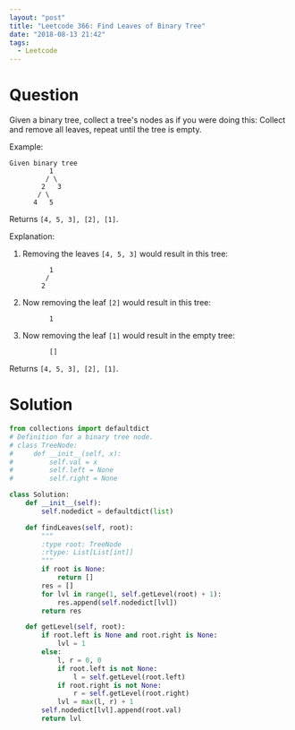 ```yaml
---
layout: "post"
title: "Leetcode 366: Find Leaves of Binary Tree"
date: "2018-08-13 21:42"
tags:
  - Leetcode
---
```


# Question
Given a binary tree, collect a tree's nodes as if you were doing this: Collect and remove all leaves, repeat until the tree is empty.

Example:
```
Given binary tree
          1
         / \
        2   3
       / \     
      4   5    
```
Returns `[4, 5, 3], [2], [1]`.

Explanation:
1. Removing the leaves `[4, 5, 3]` would result in this tree:
```
          1
         /
        2          
```

2. Now removing the leaf `[2]` would result in this tree:
```
          1          
```
3. Now removing the leaf `[1]` would result in the empty tree:
```
          []         
```

Returns `[4, 5, 3], [2], [1]`.

# Solution
```python
from collections import defaultdict
# Definition for a binary tree node.
# class TreeNode:
#     def __init__(self, x):
#         self.val = x
#         self.left = None
#         self.right = None

class Solution:
    def __init__(self):
        self.nodedict = defaultdict(list)

    def findLeaves(self, root):
        """
        :type root: TreeNode
        :rtype: List[List[int]]
        """
        if root is None:
            return []
        res = []
        for lvl in range(1, self.getLevel(root) + 1):
            res.append(self.nodedict[lvl])
        return res

    def getLevel(self, root):
        if root.left is None and root.right is None:
            lvl = 1
        else:
            l, r = 0, 0
            if root.left is not None:
                l = self.getLevel(root.left)
            if root.right is not None:
                r = self.getLevel(root.right)
            lvl = max(l, r) + 1
        self.nodedict[lvl].append(root.val)
        return lvl
```
